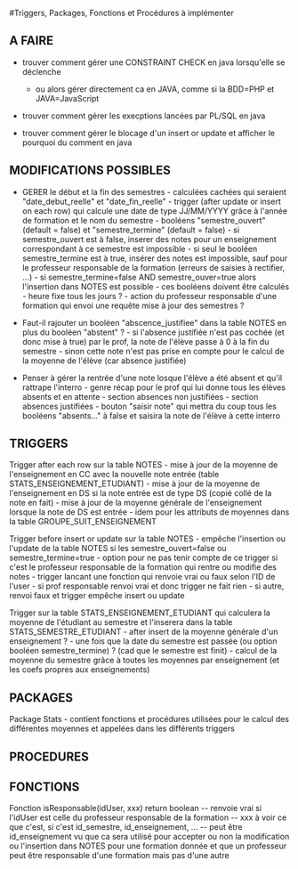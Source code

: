#Triggers, Packages, Fonctions et Procédures à implémenter



## A FAIRE

- trouver comment gérer une CONSTRAINT CHECK en java lorsqu'elle se déclenche
	- ou alors gérer directement ca en JAVA, comme si la BDD=PHP et JAVA=JavaScript



- trouver comment gérer les execptions lancées par PL/SQL en java



- trouver comment gérer le blocage d'un insert or update et afficher le pourquoi du comment en java


















## MODIFICATIONS POSSIBLES



- GERER le début et la fin des semestres
		- calculées cachées qui seraient "date_debut_reelle" et "date_fin_reelle"
				- trigger (after update or insert on each row) qui calcule une date de type JJ/MM/YYYY grâce à l'année de formation et le nom du semestre
		- booléens "semestre_ouvert" (default = false) et "semestre_termine" (default = false)
				- si semestre_ouvert est à false, inserer des notes pour un enseignement correspondant à ce semestre est impossible
				- si seul le booléen semestre_termine est à true, insérer des notes est impossible, sauf pour le professeur responsable de la formation (erreurs de saisies à rectifier, ...)
				- si semestre_termine=false AND semestre_ouver=true alors l'insertion dans NOTES est possible
		- ces booléens doivent être calculés
				- heure fixe tous les jours ?
				- action du professeur responsable d'une formation qui envoi une requête mise à jour des semestres ?



- 	Faut-il rajouter un booléen "abscence_justifiee" dans la table NOTES en plus du booléen "abstent" ?
		- si l'absence justifiée n'est pas cochée (et donc mise à true) par le prof, la note de l'élève passe à 0 à la fin du semestre
		- sinon cette note n'est pas prise en compte pour le calcul de la moyenne de l'élève (car absence justifiée)



-	Penser à gérer la rentrée d'une note losque l'élève a été absent et qu'il rattrape l'interro
		- genre récap pour le prof qui lui donne tous les élèves absents et en attente
			- section absences non justifiées
			- section absences justifiées
		- bouton "saisir note" qui mettra du coup tous les booléens "absents..." à false et saisira la note de l'élève à cette interro










## TRIGGERS


Trigger after each row sur la table NOTES
	- mise à jour de la moyenne de l'enseignement en CC avec la nouvelle note entrée (table STATS_ENSEIGNEMENT_ETUDIANT)
	- mise à jour de la moyenne de l'enseignement en DS si la note entrée est de type DS (copié collé de la note en fait)
	- mise à jour de la moyenne générale de l'enseignement lorsque la note de DS est entrée
	- idem pour les attributs de moyennes dans la table GROUPE_SUIT_ENSEIGNEMENT



Trigger before insert or update sur la table NOTES
	- empêche l'insertion ou l'update de la table NOTES si les semestre_ouvert=false ou semestre_termine=true
	- option pour ne pas tenir compte de ce trigger si c'est le professeur responsable de la formation qui rentre ou modifie des notes
		- trigger lancant une fonction qui renvoie vrai ou faux selon l'ID de l'user
		- si prof responsable renvoi vrai et donc trigger ne fait rien
		- si autre, renvoi faux et trigger empêche insert ou update 



Trigger sur la table STATS_ENSEIGNEMENT_ETUDIANT qui calculera la moyenne de l'étudiant au semestre et l'inserera dans la table STATS_SEMESTRE_ETUDIANT
	- after insert de la moyenne générale d'un enseignement ?
	- une fois que la date du semestre est passée (ou option booléen semestre_termine) ? (cad que le semestre est finit)
		- calcul de la moyenne du semestre grâce à toutes les moyennes par enseignement (et les coefs propres aux enseignements)













## PACKAGES

Package Stats
	- contient fonctions et procédures utilisées pour le calcul des différentes moyennes et appelées dans les différents triggers










## PROCEDURES















## FONCTIONS


Fonction isResponsable(idUser, xxx) return boolean
	-- renvoie vrai si l'idUser est celle du professeur responsable de la formation
	-- xxx à voir ce que c'est, si c'est id_semestre, id_enseignement, ... 
			-- peut être id_enseignement vu que ca sera utilisé pour accepter ou non la modification ou l'insertion dans NOTES pour une formation donnée et que un professeur peut être responsable d'une formation mais pas d'une autre











